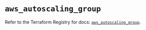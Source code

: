 # `aws_autoscaling_group`

Refer to the Terraform Registry for docs: [`aws_autoscaling_group`](https://registry.terraform.io/providers/hashicorp/aws/5.74.0/docs/resources/autoscaling_group).

